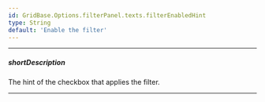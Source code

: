 ```yaml
---
id: GridBase.Options.filterPanel.texts.filterEnabledHint
type: String
default: 'Enable the filter'
---
```

---
##### shortDescription
The hint of the checkbox that applies the filter.

---
